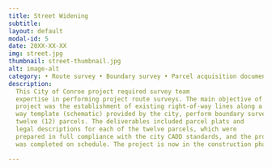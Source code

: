 ```yaml
---
title: Street Widening
subtitle:
layout: default
modal-id: 5
date: 20XX-XX-XX
img: street.jpg
thumbnail: street-thumbnail.jpg
alt: image-alt
category: • Route survey • Boundary survey • Parcel acquisition documents
description:
  This City of Conroe project required survey team
  expertise in performing project route surveys. The main objective of this
  project was the establishment of existing right-of-way lines along a half-mile section of road and, by utilizing a proposed right-of-
  way template (schematic) provided by the city, perform boundary surveys for the acquisition of
  twelve (12) parcels. The deliverables included parcel plats and
  legal descriptions for each of the twelve parcels, which were
  prepared in full compliance with the city CADD standards, and the project
  was completed on schedule. The project is now in the construction phase.

---
```

